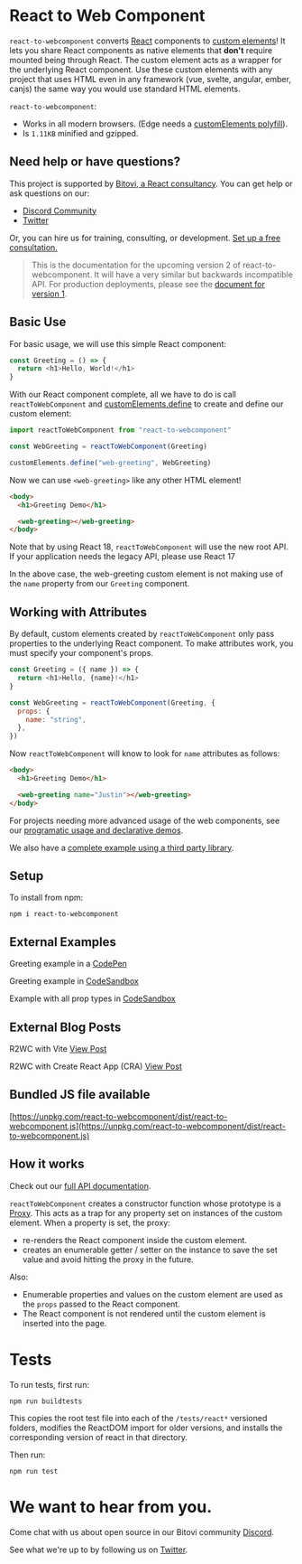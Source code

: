 # React to Web Component

`react-to-webcomponent` converts [React](https://reactjs.org/) components to [custom elements](https://developer.mozilla.org/en-US/docs/Web/Web_Components/Using_custom_elements)! It lets you share React components as native elements that **don't** require mounted being through React. The custom element acts as a wrapper for the underlying React component. Use these custom elements with any project that uses HTML even in any framework (vue, svelte, angular, ember, canjs) the same way you would use standard HTML elements.

`react-to-webcomponent`:

- Works in all modern browsers. (Edge needs a [customElements polyfill](https://github.com/webcomponents/polyfills/tree/master/packages/custom-elements)).
- Is `1.11KB` minified and gzipped.

## Need help or have questions?

This project is supported by [Bitovi, a React consultancy](https://www.bitovi.com/frontend-javascript-consulting/react-consulting). You can get help or ask questions on our:

- [Discord Community](https://discord.gg/J7ejFsZnJ4)
- [Twitter](https://twitter.com/bitovi)

Or, you can hire us for training, consulting, or development. [Set up a free consultation.](https://www.bitovi.com/frontend-javascript-consulting/react-consulting)

> This is the documentation for the upcoming version 2 of react-to-webcomponent. It will have a very similar but backwards incompatible API. For production deployments, please see the [document for version 1](https://github.com/bitovi/react-to-webcomponent/tree/main).

## Basic Use

For basic usage, we will use this simple React component:

```js
const Greeting = () => {
  return <h1>Hello, World!</h1>
}
```

With our React component complete, all we have to do is call `reactToWebComponent` and [customElements.define](https://developer.mozilla.org/en-US/docs/Web/API/CustomElementRegistry/define) to create and define our custom element:

```js
import reactToWebComponent from "react-to-webcomponent"

const WebGreeting = reactToWebComponent(Greeting)

customElements.define("web-greeting", WebGreeting)
```

Now we can use `<web-greeting>` like any other HTML element!

```html
<body>
  <h1>Greeting Demo</h1>

  <web-greeting></web-greeting>
</body>
```

Note that by using React 18, `reactToWebComponent` will use the new root API. If your application needs the legacy API, please use React 17

In the above case, the web-greeting custom element is not making use of the `name` property from our `Greeting` component.

## Working with Attributes

By default, custom elements created by `reactToWebComponent` only pass properties to the underlying React component. To make attributes work, you must specify your component's props.

```js
const Greeting = ({ name }) => {
  return <h1>Hello, {name}!</h1>
}

const WebGreeting = reactToWebComponent(Greeting, {
  props: {
    name: "string",
  },
})
```

Now `reactToWebComponent` will know to look for `name` attributes
as follows:

```html
<body>
  <h1>Greeting Demo</h1>

  <web-greeting name="Justin"></web-greeting>
</body>
```

For projects needing more advanced usage of the web components, see our [programatic usage and declarative demos](docs/programatic-usage.md).

We also have a [complete example using a third party library](docs/complete-example.md).

## Setup

To install from npm:

```
npm i react-to-webcomponent
```

## External Examples

Greeting example in a [CodePen](https://codepen.io/bavinedwards/pen/jOveaGm)

Greeting example in [CodeSandbox](https://codesandbox.io/s/sample-greeting-app-ts-qwidh9)

Example with all prop types in [CodeSandbox](https://codesandbox.io/p/sandbox/vite-example-with-numerous-types-gjf87o)

## External Blog Posts

R2WC with Vite [View Post](https://www.bitovi.com/blog/react-everywhere-with-vite-and-react-to-webcomponent)

R2WC with Create React App (CRA) [View Post](https://www.bitovi.com/blog/how-to-create-a-web-component-with-create-react-app)

## Bundled JS file available

[https://unpkg.com/react-to-webcomponent/dist/react-to-webcomponent.js](https://unpkg.com/react-to-webcomponent/dist/react-to-webcomponent.js)

## How it works

Check out our [full API documentation](docs/api.md).

`reactToWebComponent` creates a constructor function whose prototype is a [Proxy](https://developer.mozilla.org/en-US/docs/Web/JavaScript/Reference/Global_Objects/Proxy). This acts as a trap for any property set on instances of the custom element. When a property is set, the proxy:

- re-renders the React component inside the custom element.
- creates an enumerable getter / setter on the instance
  to save the set value and avoid hitting the proxy in the future.

Also:

- Enumerable properties and values on the custom element are used as the `props` passed to the React component.
- The React component is not rendered until the custom element is inserted into the page.

# Tests

To run tests, first run:

```
npm run buildtests
```

This copies the root test file into each of the `/tests/react*` versioned folders, modifies the ReactDOM import for older versions, and installs the corresponding version of react in that directory.

Then run:

```
npm run test
```

# We want to hear from you.

Come chat with us about open source in our Bitovi community [Discord](https://discord.gg/J7ejFsZnJ4).

See what we're up to by following us on [Twitter](https://twitter.com/bitovi).
